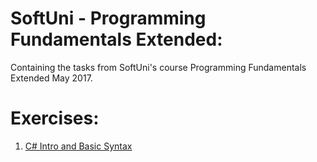 # SoftUni - Programming Fundamentals Extended:
<p>Containing the tasks from SoftUni's course Programming Fundamentals Extended May 2017.</p>

<h1>Exercises:</h1>

<ol type="1">
  <li><a href="">C# Intro and Basic Syntax</a> </li>
</ol>

</ul>
